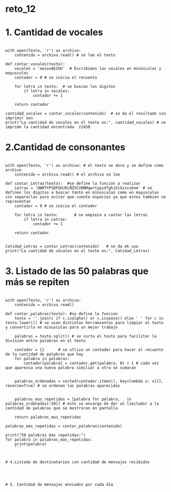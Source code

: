 # reto_12
# 1. Cantidad de vocales
```Texto = "Texto.txt" #define la variable texto para seleccionar el archivo a abrir  

with open(Texto, 'r') as archivo:
    contenido = archivo.read() # se lee el texto 

def contar_vocales(texto):
    vocales = 'aeiouAEIOU'  # Escribimos las vocales en minúsculas y mayusculas
    contador = 0 # se inicia el recuento

    for letra in texto:  # se buscan los digitos 
        if letra in vocales:
            contador += 1

    return contador

cantidad_vocales = contar_vocales(contenido)  # se da el resultado sin imprimir aun
print("La cantidad de vocales en el texto es:", cantidad_vocales) # se imprime la cantidad encontrada  22450

```



# 2.Cantidad de consonantes
```Texto = "Texto.txt" # se define la variable del texto a abrir

with open(Texto, 'r') as archivo: # el texto se abre y se define como archivo
    contenido = archivo.read() # el archivo se lee 

def contar_Letras(texto):  #se define la funcion a realizar 
    Letras = 'QWRTYPSDFGHJKLÑZXCVBNMqwrtypsdfghjklñzxcvbnm' # se definen los digitos a buscar tanto en minusculas como en mayusculas sin separarlas para evitar que cuente espacios ya que estos tambien se representan  
    contador = 0 # se inicia el contador 

    for letra in texto:       # se empieza a contar las letras
        if letra in Letras:
            contador += 1

    return contador


Catidad_Letras = contar_Letras(contenido)   # se da ek uso 
print("La cantidad de vocales en el texto es:", Catidad_Letras)
```



# 3. Listado de las 50 palabras que más se repiten
```Texto = "Texto.txt" #se define la variable

with open(Texto, 'r') as archivo: 
    contenido = archivo.read()

def contar_palabras(texto): #se define la funcion
    texto = ''.join(c if c.isalpha() or c.isspace() else ' ' for c in texto.lower()) # se usan distintas herramientas para limpiar el texto y convertirlo en minusculas para un mejor trabajo
    
    palabras = texto.split() # se corta el texto para facilitar la division entre palabras en el texto 
    
    contador = {}      # se utliza un contador para hacer el recuento de la cantidad de palabras que hay
    for palabra in palabras:
        contador[palabra] = contador.get(palabra, 0) + 1 # cada vez que aparezca una nueva palabra similiar a otra se sumaran
    

    palabras_ordenadas = sorted(contador.items(), key=lambda x: x[1], reverse=True) # se ordenan las palabras aparecidas 
    

    palabras_mas_repetidas = [palabra for palabra, _ in palabras_ordenadas[:50]] # esto se encarga de dar un limitador a la cantidad de palabras que se mostraran en pantalla
    
    return palabras_mas_repetidas

palabras_mas_repetidas = contar_palabras(contenido)

print("50 palabras más repetidas:")
for palabra in palabras_mas_repetidas:
    print(palabra)
    ```


# 4.Listado de destinatarios con cantidad de mensajes recibidos




# 5. Cantidad de mensajes enviados por cada día 
